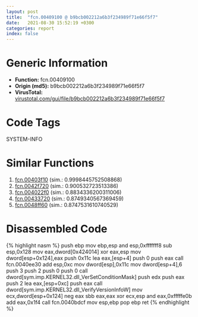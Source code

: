 ```yaml
---
layout: post
title:  "fcn.00409100 @ b9bcb002212a6b3f234989f71e66f5f7"
date:   2021-08-30 15:52:19 +0300
categories: report
index: false
---
```


# Generic Information
- **Function:** fcn.00409100
- **Origin (md5):** b9bcb002212a6b3f234989f71e66f5f7
- **VirusTotal:** [virustotal.com/gui/file/b9bcb002212a6b3f234989f71e66f5f7][virustotal_ref]

# Code Tags
<span class="tag" id="SYSTEM-INFO">SYSTEM-INFO</span>


# Similar Functions

1. [fcn.00403f10][similar_1_ref] (sim.: 0.9998445752508868)
2. [fcn.0042f720][similar_2_ref] (sim.: 0.900532723513386)
3. [fcn.004022f0][similar_3_ref] (sim.: 0.8834336200311006)
4. [fcn.00433720][similar_4_ref] (sim.: 0.8749340567369459)
5. [fcn.0048ff60][similar_5_ref] (sim.: 0.8747531610740529)


# Disassembled Code

{% highlight nasm %}
push ebp
mov ebp,esp
and esp,0xfffffff8
sub esp,0x128
mov eax,dword[0x424014]
xor eax,esp
mov dword[esp+0x124],eax
push 0x11c
lea eax,[esp+4]
push 0
push eax
call fcn.0040ee30
add esp,0xc
mov dword[esp],0x11c
mov dword[esp+4],6
push 3
push 2
push 0
push 0
call dword[sym.imp.KERNEL32.dll_VerSetConditionMask]
push edx
push eax
push 2
lea eax,[esp+0xc]
push eax
call dword[sym.imp.KERNEL32.dll_VerifyVersionInfoW]
mov ecx,dword[esp+0x124]
neg eax
sbb eax,eax
xor ecx,esp
and eax,0xfffffe0b
add eax,0x1f4
call fcn.0040bdcf
mov esp,ebp
pop ebp
ret
{% endhighlight %}


[similar_1_ref]: /report/fcn.00403f10@065d95e046989885ac0aa05648eeda39
[similar_2_ref]: /report/fcn.0042f720@279a61b1e76da49531f1f16fd1102a2d
[similar_3_ref]: /report/fcn.004022f0@e2ba7f10eb234338a49853c34d7d9c56
[similar_4_ref]: /report/fcn.00433720@279a61b1e76da49531f1f16fd1102a2d
[similar_5_ref]: /report/fcn.0048ff60@279a61b1e76da49531f1f16fd1102a2d
[virustotal_ref]: https://www.virustotal.com/gui/file/b9bcb002212a6b3f234989f71e66f5f7